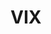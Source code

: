 ---
title: VIX
description: CBOE volatility index
image: logo.png

# Badge style
style:
    background: "#5A7D9A" 
    # color: "#000000" # black
    # color: "#fff" # white
---